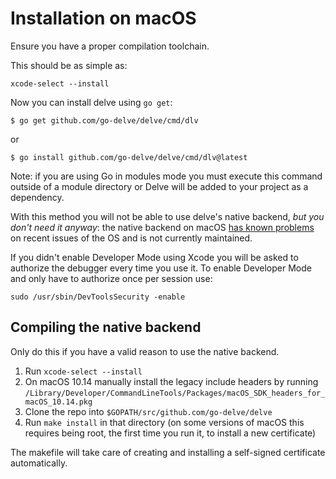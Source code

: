 # Installation on macOS

Ensure you have a proper compilation toolchain.

This should be as simple as:

`xcode-select --install`

Now you can install delve using `go get`:

```
$ go get github.com/go-delve/delve/cmd/dlv
```
or
```
$ go install github.com/go-delve/delve/cmd/dlv@latest
```

Note: if you are using Go in modules mode you must execute this command outside of a module directory or Delve will be added to your project as a dependency.

With this method you will not be able to use delve's native backend, *but you don't need it anyway*: the native backend on macOS [has known problems](https://github.com/go-delve/delve/issues/1112) on recent issues of the OS and is not currently maintained.

If you didn't enable Developer Mode using Xcode you will be asked to authorize the debugger every time you use it. To enable Developer Mode and only have to authorize once per session use:

```
sudo /usr/sbin/DevToolsSecurity -enable
```

## Compiling the native backend

Only do this if you have a valid reason to use the native backend.

1. Run `xcode-select --install`
2. On macOS 10.14 manually install the legacy include headers by running `/Library/Developer/CommandLineTools/Packages/macOS_SDK_headers_for_macOS_10.14.pkg`
3. Clone the repo into `$GOPATH/src/github.com/go-delve/delve`
4. Run `make install` in that directory (on some versions of macOS this requires being root, the first time you run it, to install a new certificate)

The makefile will take care of creating and installing a self-signed certificate automatically.
